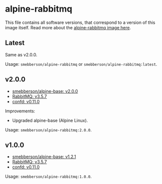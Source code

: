 # alpine-rabbitmq

This file contains all software versions, that correspond to a version of this image itself. Read more about the [alpine-rabbitmq image here][alpinerabbitmq].

## Latest

Same as v2.0.0.

Usage: `smebberson/alpine-rabbitmq` or `smebberson/alpine-rabbitmq:latest`.

## v2.0.0

- [smebberson/alpine-base: v2.0.0][smebbersonalpinebase200]
- [RabbitMQ: v3.5.7][rabbitmq]
- [confd: v0.11.0][confd]

Improvements:

- Upgraded alpine-base (Alpine Linux).

Usage: `smebberson/alpine-rabbitmq:2.0.0`.

## v1.0.0

- [smebberson/alpine-base: v1.2.1][smebbersonalpinebase121]
- [RabbitMQ: v3.5.7][rabbitmq]
- [confd: v0.11.0][confd]

Usage: `smebberson/alpine-rabbitmq:1.0.0`.

[smebbersonalpinebase200]: https://github.com/smebberson/docker-alpine/tree/alpine-base-v2.0.0/alpine-base
[smebbersonalpinebase121]: https://github.com/smebberson/docker-alpine/tree/alpine-base-v1.2.1/alpine-base
[confd]: https://github.com/kelseyhightower/confd
[alpinerabbitmq]: https://github.com/smebberson/docker-alpine/tree/master/alpine-rabbitmq
[rabbitmq]: http://www.rabbitmq.com/
